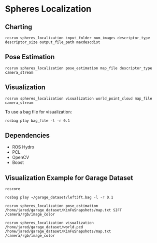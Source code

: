Spheres Localization
====================

## Charting
	rosrun spheres_localization input_folder num_images descriptor_type descriptor_size output_file_path maxdescdist 

## Pose Estimation
	rosrun spheres_localization pose_estimation map_file descriptor_type camera_stream

## Visualization
	rosrun spheres_localization visualization world_point_cloud map_file camera_stream

To use a bag file for visualization:

	rosbag play bag_file -l -r 0.1

## Dependencies
* ROS Hydro
* PCL
* OpenCV
* Boost

## Visualization Example for Garage Dataset
	roscore

	rosbag play ~/garage_dataset/left3ft.bag -l -r 0.1

	rosrun spheres_localization pose_estimation /home/jared/garage_dataset/KinFuSnapshots/map.txt SIFT /camera/rgb/image_color

	rosrun spheres_localization visualization /home/jared/garage_dataset/world.pcd /home/jared/garage_dataset/KinFuSnapshots/map.txt /camera/rgb/image_color